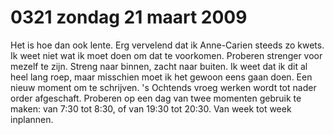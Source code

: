 # 0321 zondag 21 maart 2009
Het is hoe dan ook lente. Erg vervelend dat ik Anne-Carien steeds zo kwets. Ik weet niet wat ik moet doen om dat te voorkomen. Proberen strenger voor mezelf te zijn. Streng naar binnen, zacht naar buiten. Ik weet dat ik dit al heel lang roep, maar misschien moet ik het gewoon eens gaan doen. Een nieuw moment om te schrijven. 's Ochtends vroeg werken wordt tot nader order afgeschaft. Proberen op een dag van twee momenten gebruik te maken: van 7:30 tot 8:30, of van 19:30 tot 20:30. Van week tot week inplannen.